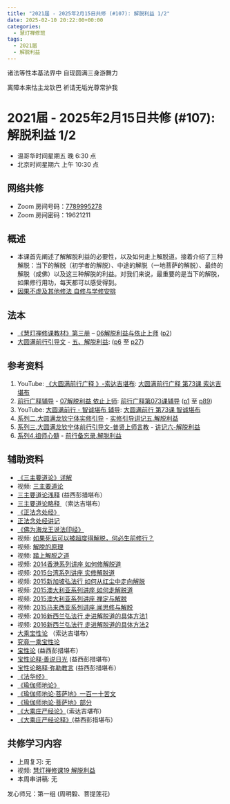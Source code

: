 ```yaml
---
title: "2021届 - 2025年2月15日共修 (#107): 解脱利益 1/2"
date: 2025-02-10 20:22:00+00:00
categories:
  - 慧灯禅修班
tags:
  - 2021届
  - 解脱利益
---
```

诸法等性本基法界中  自现圆满三身游舞力

离障本来怙主龙钦巴  祈请无垢光尊常护我

# 2021届 - 2025年2月15日共修 (#107): 解脱利益 1/2

* 温哥华时间星期五 晚 6:30 点
* 北京时间星期六 上午 10:30 点

## 网络共修

* Zoom 房间号码：[7789995278](<>)
* Zoom 房间密码：19621211

## 概述

* 本课首先阐述了解解脱利益的必要性，以及如何走上解脱道。接着介绍了三种解脱：当下的解脱（初学者的解脱）、中途的解脱（一地菩萨的解脱）、最终的解脱（成佛）以及这三种解脱的利益。对我们来说，最重要的是当下的解脱，如果修行用功，每天都可以感受得到。
* [因果不虚及其他修法 自修与学修安排 ](<>)

## 法本

* [](<>)[](<>)[](<>)[《慧灯禅修课教材》第三册](https://huidengchanxiu.net/books/b3) – [06解脱利益与依止上师](https://huidengchanxiu.net/books/b3/3-06) ([p2](https://huidengchanxiu.net/books/b3/3-06#p2))[](<>)
* [大圆满前行引导文](https://huidengchanxiu.net/refs/qxgs/dymqx-fcgs) - [](<>)[](https://huidengchanxiu.net/refs/qxgs/qxgs-07jtly)[五、解脱利益](https://huidengchanxiu.net/refs/qxgs/qxgs-07jtly#%E4%BA%94%E8%A7%A3%E8%84%B1%E5%88%A9%E7%9B%8A): ([p6](https://huidengchanxiu.net/refs/qxgs/qxgs-07jtly#p6) 至 [p27](https://huidengchanxiu.net/refs/qxgs/qxgs-07jtly#p27))

## 参考资料

1. [](<>)YouTube: [《大圆满前行广释 》-索达吉堪布](https://www.youtube.com/playlist?list=PL0ERwy6s1uTeLz5leHEj-VcSWrU6TnVMW): [大圆满前行广释 第73课 索达吉堪布](https://www.youtube.com/watch?v=rL8wh08iRDU&list=PL0ERwy6s1uTeLz5leHEj-VcSWrU6TnVMW&index=72)
2. [前行广释辅导](https://huidengchanxiu.net/refs/fudao) - [07解脱利益 依止上师](https://huidengchanxiu.net/refs/qxgs/fudao/qxgsfd-07jtly): [前行广释第073课辅导](https://huidengchanxiu.net/refs/qxgs/fudao/qxgsfd-07jtly#%E5%89%8D%E8%A1%8C%E5%B9%BF%E9%87%8A%E7%AC%AC073%E8%AF%BE%E8%BE%85%E5%AF%BC) ([p1](https://huidengchanxiu.net/refs/qxgs/fudao/qxgsfd-07jtly#p1) 至 [p89](https://huidengchanxiu.net/refs/qxgs/fudao/qxgsfd-07jtly#p89))
3. YouTube: [大圆满前行 - 智诚堪布 辅导](<>): [大圆满前行 第73课 智诚堪布](<>)
4. [系列二.大圆满龙钦宁体实修引导](https://huidengchanxiu.net/refs/s2) - [实修引导讲记五.解脱利益](https://huidengchanxiu.net/refs/xmfw/s2/s2-sxyd5-jtly)
5. [系列三.大圆满龙钦宁体前行引导文-普贤上师言教](https://huidengchanxiu.net/refs/s3) - [讲记六-解脱利益](https://huidengchanxiu.net/refs/xmfw/s3/s3-ydw6-jtly)
6. [系列4.祖师心髓](https://huidengchanxiu.net/refs/s4) - [前行备忘录.解脱利益](https://huidengchanxiu.net/refs/xmfw/s4/s4-zsxs11-qxbwl-jtly)

## **辅助资料**

* [《三主要道论》详解](https://fohuifayu.com/index.php/huideng-zhiguang/dianzi-congshu/jingdian-jiedu/jingdian-jiedu-2/9008-a00060?title=)
* 视频: [三主要道论](https://fohuifayu.com/index.php/huideng-jiangtang/jingdian-jiedu/sanzhuyao-daolun)
* [](https://fohuifayu.com/index.php/huideng-jiangtang/jingdian-jiedu/sanzhuyao-daolun)[三主要道论浅释](https://www.xianmixuezi.com/%E7%94%98%E9%9C%B2%E5%A6%99%E6%B3%95%E7%B3%BB%E5%88%97/%E7%94%98%E9%9C%B2%E5%A6%99%E6%B3%952-%E6%AD%A3%E6%B3%95%E6%98%8E%E7%81%AF/%E4%B8%89%E4%B8%BB%E8%A6%81%E9%81%93%E8%AE%BA%E6%B5%85%E9%87%8A) (益西彭措堪布）
* [三主要道论略释 ](https://www.zhihuihai.net/%E6%99%BA%E6%82%B2%E5%AD%A6%E5%A0%82/%E5%BE%80%E5%B9%B4%E4%BC%A0%E6%B3%95/%E4%B8%89%E4%B8%BB%E8%A6%81%E9%81%93%E8%AE%BA%E7%95%A5%E9%87%8A)（索达吉堪布）
* [《正法念处经》](http://www.fobao.org/fojing/09/2610.html)
* [](http://www.fobao.org/fojing/09/2610.html)[正法念处经讲记](https://www.xianmixuezi.com/%E4%BD%9B%E7%BB%8F%E5%AE%9D%E5%85%B8%E7%B3%BB%E5%88%97/%E6%AD%A3%E6%B3%95%E5%BF%B5%E5%A4%84%E7%BB%8F)
* [《佛为海龙王说法印经》](http://fodizi.net/fojing/09/2443.html)
* 视频: [如果死后可以被超度得解脱，何必生前修行？](<>)
* 视频: [解脱的原理](<>)
* 视频: [踏上解脱之道](<>)
* 视频: [2014香港系列讲座 如何修解脱道](<>)
* 视频: [2015台湾系列讲座 实修解脱道](<>)
* 视频: [2015新加坡弘法行 如何从红尘中走向解脱](<>)
* 视频: [2015澳大利亚系列讲座 如何走解脱道](<>)
* 视频: [2015澳大利亚系列讲座 禅定与解脱](<>)
* 视频: [2015马来西亚系列讲座 闻思修与解脱](<>) 
* 视频: [2016新西兰弘法行 走进解脱道的具体方法1](<>)
* 视频: [2016新西兰弘法行 走进解脱道的具体方法2](<>)
* [大乘宝性论](https://www.riyuebianzhao.com/%E4%BA%94%E8%AE%BA/%E5%AE%9D%E6%80%A7%E8%AE%BA) （索达吉堪布）
* [究竟一乘宝性论](https://fohuifayu.com/index.php/other-column/xiangguan-jinglun/lundian/yicheng-baoxinglun)
* [宝性论](https://www.xianmixuezi.com/%E5%BC%A5%E5%8B%92%E4%BA%94%E8%AE%BA/%E5%BC%A5%E5%8B%92%E4%BA%94%E8%AE%BA-%E5%AE%9D%E6%80%A7%E8%AE%BA) (益西彭措堪布）
* [宝性论释·善说日光](https://www.xianmixuezi.com/%E5%BC%A5%E5%8B%92%E4%BA%94%E8%AE%BA/%E5%9B%9B%E5%AE%9D%E6%80%A7%E8%AE%BA%E9%87%8A%E5%96%84%E8%AF%B4%E6%97%A5%E5%85%89) (益西彭措堪布）
* [宝性论略释·弥勒教言](https://www.xianmixuezi.com/%E5%BC%A5%E5%8B%92%E4%BA%94%E8%AE%BA/%E4%BA%94%E5%AE%9D%E6%80%A7%E8%AE%BA%E7%95%A5%E9%87%8A%E5%BC%A5%E5%8B%92%E6%95%99%E8%A8%80) (益西彭措堪布）
* [《法华经》](https://www.zhihuihai.net/%E5%AD%A6%E4%BD%9B%E4%B9%8B%E5%AE%B6/%E5%88%9D%E7%BA%A7%E8%AF%BE%E7%A8%8B/%E5%AD%A6%E7%BB%8F/%E5%A6%99%E6%B3%95%E8%8E%B2%E5%8D%8E%E7%BB%8F)
* [《瑜伽师地论》](https://www.quanxue.cn/ct_fojia/yujiashidindex.html)
* [](https://www.quanxue.cn/ct_fojia/yujiashidindex.html)[《瑜伽师地论·菩萨地》一百一十苦文](https://www.xianmixuezi.com/%E9%81%93%E6%AC%A1%E7%AC%AC%E6%96%87%E5%BA%93/%E8%8F%A9%E6%8F%90%E9%81%93%E6%AC%A1%E7%AC%AC%E5%B9%BF%E8%AE%BA/%E4%B9%9D%E8%8F%A9%E6%8F%90%E9%81%93%E6%AC%A1%E7%AC%AC%E5%B9%BF%E8%AE%BA%E8%AE%B2%E8%AE%B0%E5%85%AB/%E9%99%84%E5%BD%95-%E4%B8%80%E7%91%9C%E4%BC%BD%E5%B8%88%E5%9C%B0%E8%AE%BA%E8%8F%A9%E8%90%A8%E5%9C%B0%E4%B8%80%E7%99%BE%E4%B8%80%E5%8D%81%E8%8B%A6%E6%96%87)
* [《瑜伽师地论·菩萨地》部分](https://www.xianmixuezi.com/%E9%81%93%E6%AC%A1%E7%AC%AC%E6%96%87%E5%BA%93/%E8%8F%A9%E6%8F%90%E9%81%93%E6%AC%A1%E7%AC%AC%E5%B9%BF%E8%AE%BA/%E4%B8%80%E9%9B%B6%E8%8F%A9%E6%8F%90%E9%81%93%E6%AC%A1%E7%AC%AC%E5%B9%BF%E8%AE%BA%E8%AE%B2%E8%AE%B0%E4%B9%9D/%E9%99%84%E5%BD%95%E4%BA%8C%E7%91%9C%E4%BC%BD%E5%B8%88%E5%9C%B0%E8%AE%BA%E8%8F%A9%E8%90%A8%E5%9C%B0%E9%83%A8%E5%88%86)
* [《大乘庄严经论》](https://www.riyuebianzhao.com/%E4%BA%94%E8%AE%BA/%E5%A4%A7%E4%B9%98%E7%BB%8F%E5%BA%84%E4%B8%A5%E8%AE%BA)（索达吉堪布）
* [《大乘庄严经论释》](https://www.xianmixuezi.com/%E5%BC%A5%E5%8B%92%E4%BA%94%E8%AE%BA/%E4%B8%89%E5%A4%A7%E4%B9%98%E7%BB%8F%E5%BA%84%E4%B8%A5%E8%AE%BA)(益西彭措堪布）










## **共修学习内容**

* 上周复习: [](<>)[](<>)[](<>)[](<>)[](<>)[](<>)无
* 视频: [](<>)[](<>)[](<>)[慧灯禅修课19 解脱利益](https://fohuifayu.com/index.php/huideng-jiangtang/chanxiuke/zen-03/2358-l17076)
* 本周串讲稿: [](<>)[](<>)[](<>)[](<>)[](<>)无


发心师兄：第一组 (周明毅、菩提莲花)
